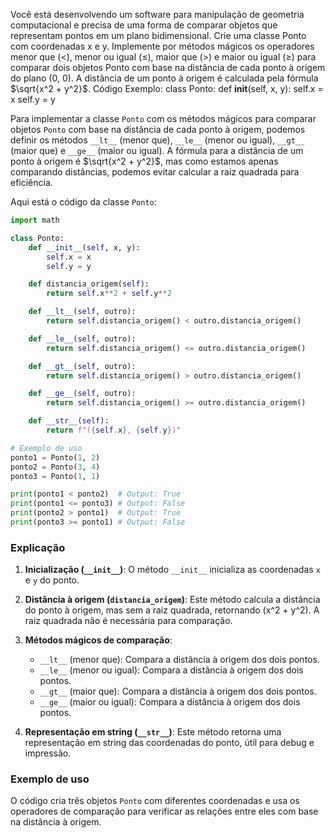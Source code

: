 
Você está desenvolvendo um software para manipulação de geometria computacional e precisa de uma forma de comparar objetos que representam pontos em um plano bidimensional. Crie uma classe Ponto com coordenadas x e y. Implemente por métodos mágicos os operadores menor que ($<$), menor ou igual ($\leq$), maior que ($>$) e maior ou igual ($\geq$) para comparar dois objetos Ponto com base na distância de cada ponto à origem do plano (0, 0). A distância de um ponto à origem é calculada pela fórmula $\sqrt{x^2 + y^2}$. Código Exemplo: class Ponto: def __init__(self, x, y): self.x = x self.y = y


Para implementar a classe `Ponto` com os métodos mágicos para comparar objetos `Ponto` com base na distância de cada ponto à origem, podemos definir os métodos `__lt__` (menor que), `__le__` (menor ou igual), `__gt__` (maior que) e `__ge__` (maior ou igual). A fórmula para a distância de um ponto à origem é $\sqrt{x^2 + y^2}$, mas como estamos apenas comparando distâncias, podemos evitar calcular a raiz quadrada para eficiência.

Aqui está o código da classe `Ponto`:

```python
import math

class Ponto:
    def __init__(self, x, y):
        self.x = x
        self.y = y

    def distancia_origem(self):
        return self.x**2 + self.y**2

    def __lt__(self, outro):
        return self.distancia_origem() < outro.distancia_origem()

    def __le__(self, outro):
        return self.distancia_origem() <= outro.distancia_origem()

    def __gt__(self, outro):
        return self.distancia_origem() > outro.distancia_origem()

    def __ge__(self, outro):
        return self.distancia_origem() >= outro.distancia_origem()

    def __str__(self):
        return f"({self.x}, {self.y})"

# Exemplo de uso
ponto1 = Ponto(1, 2)
ponto2 = Ponto(3, 4)
ponto3 = Ponto(1, 1)

print(ponto1 < ponto2)  # Output: True
print(ponto1 <= ponto3) # Output: False
print(ponto2 > ponto1)  # Output: True
print(ponto3 >= ponto1) # Output: False
```

### Explicação

1. **Inicialização (`__init__`)**: O método `__init__` inicializa as coordenadas `x` e `y` do ponto.

2. **Distância à origem (`distancia_origem`)**: Este método calcula a distância do ponto à origem, mas sem a raiz quadrada, retornando \(x^2 + y^2\). A raiz quadrada não é necessária para comparação.

3. **Métodos mágicos de comparação**:
    - `__lt__` (menor que): Compara a distância à origem dos dois pontos.
    - `__le__` (menor ou igual): Compara a distância à origem dos dois pontos.
    - `__gt__` (maior que): Compara a distância à origem dos dois pontos.
    - `__ge__` (maior ou igual): Compara a distância à origem dos dois pontos.

4. **Representação em string (`__str__`)**: Este método retorna uma representação em string das coordenadas do ponto, útil para debug e impressão.

### Exemplo de uso

O código cria três objetos `Ponto` com diferentes coordenadas e usa os operadores de comparação para verificar as relações entre eles com base na distância à origem.